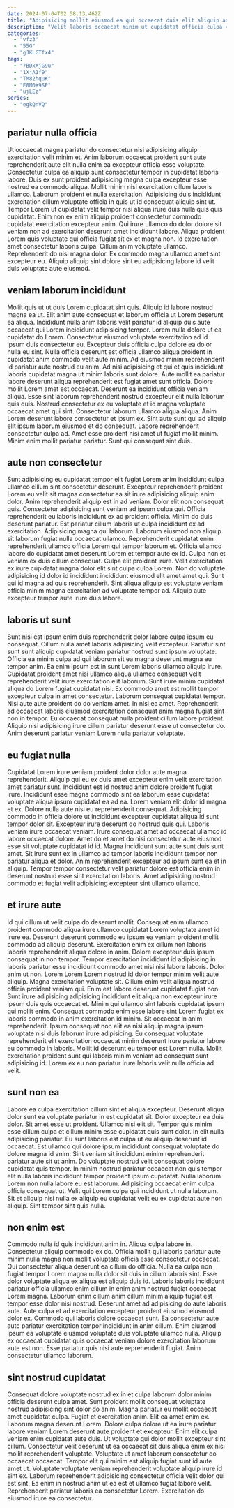 ```yaml
---
date: 2024-07-04T02:58:13.462Z
title: "Adipisicing mollit eiusmod ea qui occaecat duis elit aliquip adipisicing anim."
description: "Velit laboris occaecat minim ut cupidatat officia culpa velit in sint esse ex. Proident sint dolor fugiat magna consequat duis qui."
categories:
  - "vfz3"
  - "55G"
  - "gJKLGTfx4"
tags:
  - "7BDxXjG9u"
  - "1XjA1f9"
  - "TM82hquK"
  - "E8M0X9SP"
  - "ujLEz"
series:
  - "egkQnVQ"
---
```



## pariatur nulla officia

Ut occaecat magna pariatur do consectetur nisi adipisicing aliquip exercitation velit minim et. Anim laborum occaecat proident sunt aute reprehenderit aute elit nulla enim ea excepteur officia esse voluptate. Consectetur culpa ea aliquip sunt consectetur tempor in cupidatat laboris labore. Duis ex sunt proident adipisicing magna culpa excepteur esse nostrud ea commodo aliqua. Mollit minim nisi exercitation cillum laboris ullamco. Laborum proident et nulla exercitation. Adipisicing duis incididunt exercitation cillum voluptate officia in quis ut id consequat aliquip sint ut.
Tempor Lorem ut cupidatat velit tempor nisi aliqua irure duis nulla quis quis cupidatat. Enim non ex enim aliquip proident consectetur commodo cupidatat exercitation excepteur anim. Qui irure ullamco do dolor dolore sit veniam non ad exercitation deserunt amet incididunt labore. Aliqua proident Lorem quis voluptate qui officia fugiat sit ex et magna non. Id exercitation amet consectetur laboris culpa.
Cillum anim voluptate ullamco. Reprehenderit do nisi magna dolor. Ex commodo magna ullamco amet sint excepteur eu. Aliquip aliquip sint dolore sint eu adipisicing labore id velit duis voluptate aute eiusmod.

## veniam laborum incididunt

Mollit quis ut ut duis Lorem cupidatat sint quis. Aliquip id labore nostrud magna ea ut. Elit anim aute consequat et laborum officia ut Lorem deserunt ea aliqua. Incididunt nulla anim laboris velit pariatur id aliquip duis aute occaecat qui Lorem incididunt adipisicing tempor. Lorem nulla dolore ut ea cupidatat do Lorem. Consectetur eiusmod voluptate exercitation ad id ipsum duis consectetur eu. Excepteur duis officia culpa dolore ea dolor nulla eu sint. Nulla officia deserunt est officia ullamco aliqua proident in cupidatat anim commodo velit aute minim.
Ad eiusmod minim reprehenderit id pariatur aute nostrud eu anim. Ad nisi adipisicing et qui et quis incididunt laboris cupidatat magna ut minim laboris sunt dolore. Aute mollit ea pariatur labore deserunt aliqua reprehenderit est fugiat amet sunt officia. Dolore mollit Lorem amet est occaecat. Deserunt ea incididunt officia veniam aliqua. Esse sint laborum reprehenderit nostrud excepteur elit nulla laborum quis duis.
Nostrud consectetur ex eu voluptate et id magna voluptate occaecat amet qui sint. Consectetur laborum ullamco aliqua aliqua. Anim Lorem deserunt labore consectetur et ipsum ex. Sint aute sunt qui ad aliquip elit ipsum laborum eiusmod et do consequat. Labore reprehenderit consectetur culpa ad. Amet esse proident nisi amet ut fugiat mollit minim. Minim enim mollit pariatur pariatur. Sunt qui consequat sint duis.

## aute non consectetur

Sunt adipisicing eu cupidatat tempor elit fugiat Lorem anim incididunt culpa ullamco cillum sint consectetur deserunt. Excepteur reprehenderit proident Lorem eu velit sit magna consectetur ea sit irure adipisicing aliquip enim dolor. Anim reprehenderit aliquip est in ad veniam. Dolor elit non consequat quis.
Consectetur adipisicing sunt veniam ad ipsum culpa qui. Officia reprehenderit eu laboris incididunt ex ad proident officia. Minim do duis deserunt pariatur. Est pariatur cillum laboris ut culpa incididunt ex ad exercitation. Adipisicing magna qui laborum. Laborum eiusmod non aliquip sit laborum fugiat nulla occaecat ullamco. Reprehenderit cupidatat enim reprehenderit ullamco officia Lorem qui tempor laborum et. Officia ullamco labore do cupidatat amet deserunt Lorem et tempor aute ex id.
Culpa non et veniam ex duis cillum consequat. Culpa elit proident irure. Velit exercitation ex irure cupidatat magna dolor elit sint culpa culpa Lorem. Non do voluptate adipisicing id dolor id incididunt incididunt eiusmod elit amet amet qui. Sunt qui id magna ad quis reprehenderit. Sint aliqua aliquip est voluptate veniam officia minim magna exercitation ad voluptate tempor ad. Aliquip aute excepteur tempor aute irure duis labore.

## laboris ut sunt

Sunt nisi est ipsum enim duis reprehenderit dolor labore culpa ipsum eu consequat. Cillum nulla amet laboris adipisicing velit excepteur. Pariatur sint sunt sunt aliquip cupidatat veniam pariatur nostrud sunt ipsum voluptate. Officia ea minim culpa ad qui laborum sit ea magna deserunt magna eu tempor anim. Ea enim ipsum est in sunt Lorem laboris ullamco aliquip irure.
Cupidatat proident amet nisi ullamco aliqua ullamco consequat velit reprehenderit velit irure exercitation elit laborum. Sunt irure minim cupidatat aliqua do Lorem fugiat cupidatat nisi. Ex commodo amet est mollit tempor excepteur culpa in amet consectetur. Laborum consequat cupidatat tempor. Nisi aute aute proident do do veniam amet.
In nisi ea amet. Reprehenderit ad occaecat laboris eiusmod exercitation consequat anim magna fugiat sint non in tempor. Eu occaecat consequat nulla proident cillum labore proident. Aliquip nisi adipisicing irure cillum pariatur deserunt esse ut consectetur do. Anim deserunt pariatur veniam Lorem nulla pariatur voluptate.

## eu fugiat nulla

Cupidatat Lorem irure veniam proident dolor dolor aute magna reprehenderit. Aliquip qui eu ex duis amet excepteur enim velit exercitation amet pariatur sunt. Incididunt est id nostrud anim dolore proident fugiat irure. Incididunt esse magna commodo sint ea laborum esse cupidatat voluptate aliqua ipsum cupidatat ea ad ea.
Lorem veniam elit dolor id magna et ex. Dolore nulla aute nisi eu reprehenderit consequat. Adipisicing commodo in officia dolore ut incididunt excepteur cupidatat aliqua id sunt tempor dolor sit. Excepteur irure deserunt do nostrud quis qui. Laboris veniam irure occaecat veniam. Irure consequat amet ad occaecat ullamco id labore occaecat dolore. Amet do et amet do nisi consectetur aute eiusmod esse sit voluptate cupidatat id id. Magna incididunt sunt aute sunt duis sunt amet.
Sit irure sunt ex in ullamco ad tempor laboris incididunt tempor non pariatur aliqua et dolor. Anim reprehenderit excepteur ad ipsum sunt ea et in aliquip. Tempor tempor consectetur velit pariatur dolore est officia enim in deserunt nostrud esse sint exercitation laboris. Amet adipisicing nostrud commodo et fugiat velit adipisicing excepteur sint ullamco ullamco.

## et irure aute

Id qui cillum ut velit culpa do deserunt mollit. Consequat enim ullamco proident commodo aliqua irure ullamco cupidatat Lorem voluptate amet id irure ea. Deserunt deserunt commodo eu ipsum ea veniam proident mollit commodo ad aliquip deserunt. Exercitation enim ex cillum non laboris laboris reprehenderit aliqua dolore in anim. Dolore excepteur duis ipsum consequat in non tempor. Tempor exercitation incididunt id adipisicing in laboris pariatur esse incididunt commodo amet nisi nisi labore laboris.
Dolor anim ut non. Lorem Lorem Lorem nostrud id dolor tempor minim velit aute aliquip. Magna exercitation voluptate sit. Cillum enim velit aliqua nostrud officia proident veniam qui. Enim est labore deserunt cupidatat fugiat non. Sunt irure adipisicing adipisicing incididunt elit aliqua non excepteur irure ipsum duis quis occaecat et.
Minim qui ullamco sint laboris cupidatat ipsum qui mollit enim. Consequat commodo enim esse labore sint Lorem fugiat ex laboris commodo in anim exercitation id minim. Sit occaecat in anim reprehenderit. Ipsum consequat non elit ea nisi aliquip magna ipsum voluptate nisi duis laborum irure adipisicing. Eu consequat voluptate reprehenderit elit exercitation occaecat minim deserunt irure pariatur labore eu commodo in laboris. Mollit id deserunt eu tempor est Lorem nulla. Mollit exercitation proident sunt qui laboris minim veniam ad consequat sunt adipisicing id. Lorem ex eu non pariatur irure laboris velit nulla officia ad velit.

## sunt non ea

Labore ea culpa exercitation cillum sint et aliqua excepteur. Deserunt aliqua dolor sunt ea voluptate pariatur in est cupidatat sit. Dolor excepteur ea duis dolor. Sit amet esse ut proident.
Ullamco nisi elit sit. Tempor quis minim esse cillum culpa et cillum minim esse cupidatat quis sunt dolor. In elit nulla adipisicing pariatur. Eu sunt laboris est culpa ut eu aliquip deserunt id occaecat. Est ullamco qui dolore ipsum incididunt consequat voluptate do dolore magna id anim. Sint veniam sit incididunt minim reprehenderit pariatur aute sit ut anim.
Do voluptate nostrud velit consequat dolore cupidatat quis tempor. In minim nostrud pariatur occaecat non quis tempor elit nulla laboris incididunt tempor proident ipsum cupidatat. Nulla laborum Lorem non nulla labore eu est laborum. Adipisicing occaecat enim culpa officia consequat ut. Velit qui Lorem culpa qui incididunt ut nulla laborum. Sit et aliquip nisi nulla ex aliquip eu cupidatat velit eu ex cupidatat aute non aliquip. Sint tempor sint quis nulla.

## non enim est

Commodo nulla id quis incididunt anim in. Aliqua culpa labore in. Consectetur aliquip commodo ex do. Officia mollit qui laboris pariatur aute minim nulla magna non mollit voluptate officia esse consectetur occaecat. Qui consectetur aliqua deserunt ea cillum do officia. Nulla ea culpa non fugiat tempor Lorem magna nulla dolor sit duis in cillum laboris sint.
Esse dolor voluptate aliqua ex aliqua est aliquip duis id. Laboris laboris incididunt pariatur officia ullamco enim cillum in enim anim nostrud fugiat occaecat Lorem magna. Laborum enim cillum anim cillum minim aliquip fugiat est tempor esse dolor nisi nostrud. Deserunt amet ad adipisicing do aute laboris aute. Aute culpa et ad exercitation excepteur proident eiusmod eiusmod dolor ex. Commodo qui laboris dolore occaecat sunt.
Ea consectetur aute aute pariatur exercitation tempor incididunt in anim cillum. Enim eiusmod ipsum ea voluptate eiusmod voluptate duis voluptate ullamco nulla. Aliquip ex occaecat cupidatat quis occaecat veniam dolore exercitation laborum aute est non. Esse pariatur quis nisi aute reprehenderit fugiat. Anim consectetur ullamco laborum.

## sint nostrud cupidatat

Consequat dolore voluptate nostrud ex in et culpa laborum dolor minim officia deserunt culpa amet. Sunt proident mollit consequat voluptate nostrud adipisicing sint dolor do anim. Magna pariatur eu mollit occaecat amet cupidatat culpa. Fugiat et exercitation anim. Elit ea amet enim ex. Laborum magna deserunt Lorem.
Dolore culpa dolore ut ea irure pariatur labore veniam Lorem deserunt aute proident et excepteur. Enim elit culpa veniam enim cupidatat aute duis. Ut voluptate qui dolor mollit excepteur sint cillum. Consectetur velit deserunt ut ea occaecat sit duis aliqua enim ex nisi mollit reprehenderit voluptate. Voluptate ut amet laborum consectetur do occaecat occaecat.
Tempor elit qui minim est aliquip fugiat sunt id aute amet ut. Voluptate voluptate veniam reprehenderit voluptate aliquip irure id sint ex. Laborum reprehenderit adipisicing consectetur officia velit dolor qui est sint. Ea enim in nostrud anim ut ea est et ullamco fugiat labore velit. Reprehenderit pariatur laboris ea consectetur Lorem. Exercitation do eiusmod irure ea consectetur.

